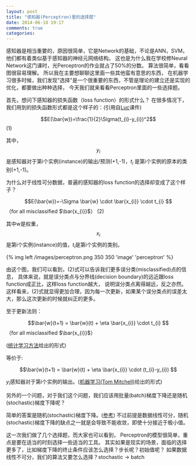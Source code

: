 ```yaml
---
layout: post
title: "感知器(Perceptron)里的选择题"
date: 2014-06-18 19:17
comments: true
categories: 
---
```

感知器是相当重要的，原因很简单，它是Network的基础，不论是ANN，SVM，他们都有着类似基于感知器的神经元网络结构。
这也是为什么我在学校修Neural Network这门课时，光Perceptron的作业就占了50%的分数。
算法很简单，看看图很容易理解。
所以我在主要想聊聊这里面一些其他蛮有意思的东西，
在机器学习很多时候，我们发现"选择"是一个很重要的东西，不管是理论的建立还是实现的优化，都要做出种种选择，
今天我们就来看看Perceptron里面的一些选择题。

首先，想问下感知器的损失函数（loss function）的形式什么？
在很多情况下，我们用到的损失函数形式都是这个样子的：(引用自[Luc](http://www.sussex.ac.uk/sussexneuroscience/people/person/201607)课件)

$$E(\bar{w})=\frac{1}{2}\Sigma(t_{i}-y_{i})^2$$ 
(1)


其中，$$y_{i}$$ 是感知器对于第i个实例(instance)的输出/预测(+1,-1)，$t_{i}$ 是第i个实例的原本的类别(+1,-1)。

为什么对于线性可分数据，普遍的感知器的loss function的选择却变成了这个样子？

$$E(\bar{w})=-\Sigma \bar{w} \cdot \bar{x_{i}} \cdot t_{i} $$
（for all misclassified $\bar{x_{i}}$） (2)

其中w是权重，$$x_{i}$$是第i个实例(instance)的值，$t_{i}$是第i个实例的类别。

{% img left /images/perceptron.png 350 350 'image' 'perceptron' %}

由这个图，我们可以看到，(2)式可以告诉我们更多误分类(misclassified)点的信息，
具体来说，就是误分类点与分界线(decision boundary)的远近跟loss function成正比，这样loss function越大，
说明误分类点离得越远，反之亦然。
这样看来，(2)式就显得更加合理，因为每一次更新，如果某个误分类点的误差太大，那么这次更新的时候就纠正的更多。

至于更新法则：

$$\bar{w}(t+1) = \bar{w}(t) + \eta \bar{x_{i}} \cdot t_{i} $$
（for all misclassified $\bar{x_{i}}$）

([统计学习方法](http://book.douban.com/subject/10590856/)给出的形式)

等价于:

$$\bar{w}(t+1) = \bar{w}(t) + \eta \bar{x_{i}} \cdot (t_{i}-y_{i}) $$ 

$y_{i}$感知器对于第i个实例的输出。([机器学习(Tom Mitchell)](http://book.douban.com/subject/1102235/)给出的形式)

另外的一个问题，对于我们这个问题，我们应该用批量(batch)梯度下降还是随机(stochastic)梯度下降呢？

简单的答案是随机(stochastic)梯度下降。([参考](http://www.quora.com/Machine-Learning/Whats-the-difference-between-gradient-descent-and-stochastic-gradient-descent))
不过前提是数据线性可分，随机(stochastic)梯度下降的缺点之一就是会导致不能收敛，即使十分接近于极小值。

这一次我们做了几个选择题，而大家也可以看到，
Perceptron的模型很简单，重点是要在适当的时刻选择一些适当的工具。
其实如果是现实的场景，面临的选择更多了，比如梯度下降的终止条件应该怎么选择？步长呢？初始值呢？
如果数据线性不可分，我们的算法又要怎么选择？stochastic -> batch
<!--这里，不得不说，ML是一个选择是世界，一个算法的好坏，往往不在于算法本身，而在于根据数据进行的选择，-->
<!--比如SVM，如果都是用默认参数，起初的效果一般都不是很理想，但是可以慢慢调节参数以后，大都会提高很明显。说了这么多，就是强调一下：**选择**很重要。-->
